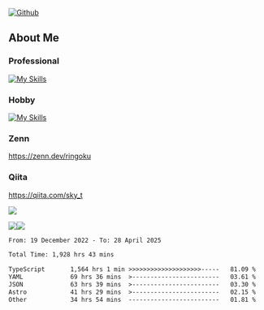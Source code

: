 [![Github](https://img.shields.io/github/followers/skyt-a?label=Follow&style=social)](https://github.com/skyt-a)

## About Me
### Professional
[![My Skills](https://skillicons.dev/icons?i=react,ts,js,nodejs,java,graphql,firebase,githubactions&theme=light)](https://skillicons.dev)
### Hobby
[![My Skills](https://skillicons.dev/icons?i=unity,rust,py&theme=light)](https://skillicons.dev)

### Zenn
https://zenn.dev/ringoku
### Qiita
https://qiita.com/sky_t


![](https://github-profile-summary-cards.vercel.app/api/cards/profile-details?username=skyt-a&theme=default)

![](https://github-profile-summary-cards.vercel.app/api/cards/repos-per-language?username=skyt-a&theme=default)![](https://github-profile-summary-cards.vercel.app/api/cards/stats?username=RinGoku&theme=default)

<!--START_SECTION:waka-->

```txt
From: 19 December 2022 - To: 28 April 2025

Total Time: 1,928 hrs 43 mins

TypeScript       1,564 hrs 1 min >>>>>>>>>>>>>>>>>>>>-----   81.09 %
YAML             69 hrs 36 mins  >------------------------   03.61 %
JSON             63 hrs 39 mins  >------------------------   03.30 %
Astro            41 hrs 29 mins  >------------------------   02.15 %
Other            34 hrs 54 mins  -------------------------   01.81 %
```

<!--END_SECTION:waka-->
